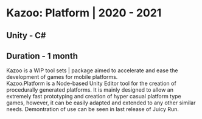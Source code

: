 # Kazoo: Platform | 2020 - 2021
## Unity - C# #
## Duration - 1 month
Kazoo is a WIP tool sets | package aimed to accelerate and ease the development of games for mobile platforms. \
Kazoo.Platform is a Node-based Unity Editor tool for the creation of procedurally generated platforms. It is mainly designed to allow an extremely fast prototyping and creation of hyper casual platform type games, however, it can be easily adapted and extended to any other similar needs. Demontration of use can be seen in last release of Juicy Run.